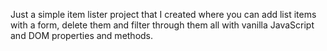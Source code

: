 Just a simple item lister project that I created where you can add list items with a form, delete them and filter through them all with vanilla JavaScript and DOM properties and methods.